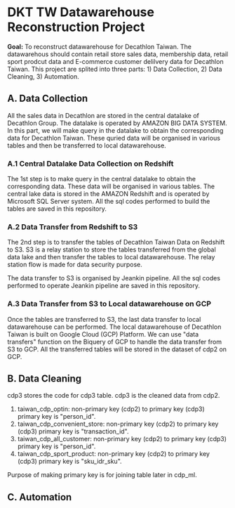 # DKT TW Datawarehouse Reconstruction Project

**Goal:** To reconstruct datawarehouse for Decathlon Taiwan. The datawarehous should contain retail store sales data, membership data, retail sport prodcut data and E-commerce customer delilvery data for Decathlon Taiwan. This project are splited into three parts: 1) Data Collection, 2) Data Cleaning, 3) Automation.

## A. Data Collection

All the sales data in Decathlon are stored in the central datalake of Decathlon Group. The datalake is operated by AMAZON BIG DATA SYSTEM. In this part, we will make query in the datalake to obtain the corresponding data for Decathlon Taiwan. These quried data will be organised in various tables and then be transferred to local datawarehouse. 

### A.1 Central Datalake Data Collection on Redshift

The 1st step is to make query in the central datalake to obtain the corresponding data. These data will be organised in various tables. The central lake data is stored in the AMAZON Redshift and is operated by Microsoft SQL Server system. All the sql codes performed to build the tables are saved in this repository. 

### A.2 Data Transfer from Redshift to S3

The 2nd step is to transfer the tables of Decathlon Taiwan Data on Redshift to S3. S3 is a relay station to store the tables transferred from the global data lake and then transfer the tables to local datawarehouse. The relay station flow is made for data security purpose. 

The data transfer to S3 is organised by Jeankin pipeline. All the sql codes performed to operate Jeankin pipeline are saved in this repository. 

### A.3 Data Transfer from S3 to Local datawarehouse on GCP

Once the tables are transferred to S3, the last data transfer to local datawarehouse can be performed. The local datawarehouse of Decathlon Taiwan is built on Google Cloud (GCP) Platform. We can use "data transfers" function on the Biquery of GCP to handle the data transfer from S3 to GCP. All the transferred tables will be stored in the dataset of cdp2 on GCP.

## B. Data Cleaning

cdp3 stores the code for cdp3 table. cdp3 is the cleaned data from cdp2.

1.  taiwan_cdp_optin: non-primary key (cdp2) to primary key (cdp3)
    primary key is "person_id".
1.  taiwan_cdp_convenient_store: non-primary key (cdp2) to primary key (cdp3)
    primary key is "transaction_id".
1.  taiwan_cdp_all_customer: non-primary key (cdp2) to primary key (cdp3)
    primary key is "person_id".
1.  taiwan_cdp_sport_product: non-primary key (cdp2) to primary key (cdp3)
    primary key is "sku_idr_sku".
    
Purpose of making primary key is for joining table later in cdp_ml.


## C. Automation

